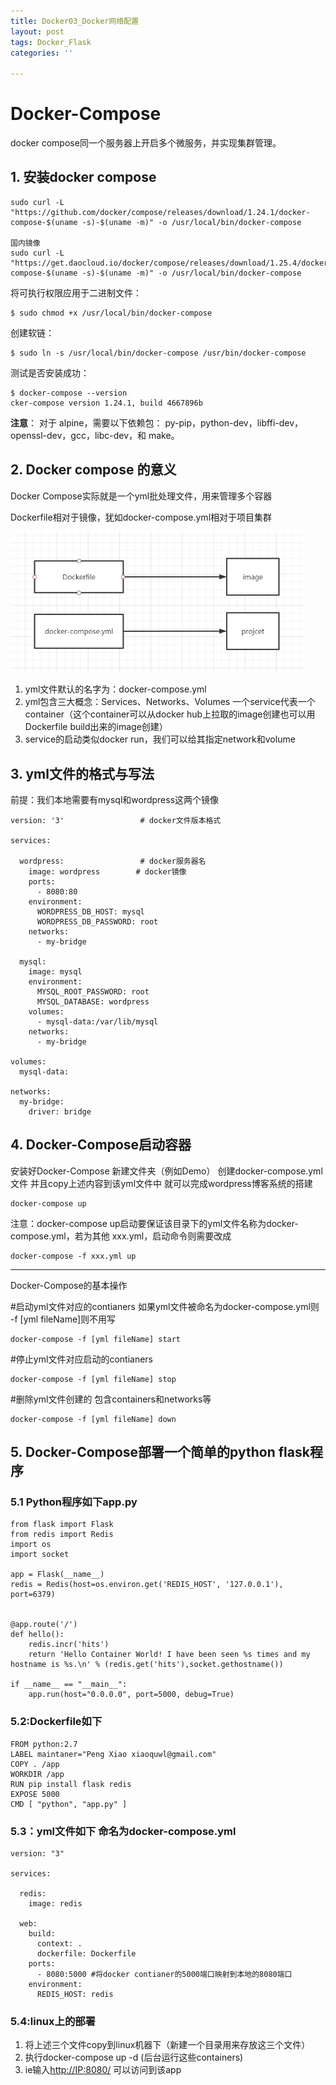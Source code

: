 ```yaml
---
title: Docker03_Docker网络配置
layout: post
tags: Docker_Flask
categories: ''

---
```

# Docker-Compose

docker compose同一个服务器上开启多个微服务，并实现集群管理。

## 1. 安装docker compose

```linux
sudo curl -L "https://github.com/docker/compose/releases/download/1.24.1/docker-compose-$(uname -s)-$(uname -m)" -o /usr/local/bin/docker-compose

国内镜像
sudo curl -L "https://get.daocloud.io/docker/compose/releases/download/1.25.4/docker-compose-$(uname -s)-$(uname -m)" -o /usr/local/bin/docker-compose

```

将可执行权限应用于二进制文件：

```
$ sudo chmod +x /usr/local/bin/docker-compose
```

创建软链：

```
$ sudo ln -s /usr/local/bin/docker-compose /usr/bin/docker-compose
```

测试是否安装成功：

```
$ docker-compose --version
cker-compose version 1.24.1, build 4667896b
```

**注意**： 对于 alpine，需要以下依赖包： py-pip，python-dev，libffi-dev，openssl-dev，gcc，libc-dev，和 make。

## 2. Docker compose 的意义

Docker Compose实际就是一个yml批处理文件，用来管理多个容器

Dockerfile相对于镜像，犹如docker-compose.yml相对于项目集群

<img src="images\image-20200711084748151.png" alt="image-20200711084748151" style="zoom: 67%;" />

1. yml文件默认的名字为：docker-compose.yml
2. yml包含三大概念：Services、Networks、Volumes
   一个service代表一个container（这个container可以从docker hub上拉取的image创建也可以用Dockerfile build出来的image创建）
3. service的启动类似docker run，我们可以给其指定network和volume
   

## 3. yml文件的格式与写法

前提：我们本地需要有mysql和wordpress这两个镜像

```
version: '3'                 # docker文件版本格式

services:

  wordpress:                 # docker服务器名
    image: wordpress		# docker镜像
    ports:
      - 8080:80
    environment:
      WORDPRESS_DB_HOST: mysql
      WORDPRESS_DB_PASSWORD: root
    networks:
      - my-bridge

  mysql:
    image: mysql
    environment:
      MYSQL_ROOT_PASSWORD: root
      MYSQL_DATABASE: wordpress
    volumes:
      - mysql-data:/var/lib/mysql
    networks:
      - my-bridge

volumes:
  mysql-data:

networks:
  my-bridge:
    driver: bridge

```

## 4. Docker-Compose启动容器

安装好Docker-Compose
新建文件夹（例如Demo）
创建docker-compose.yml文件 并且copy上述内容到该yml文件中 就可以完成wordpress博客系统的搭建

```
docker-compose up
```

注意：docker-compose up启动要保证该目录下的yml文件名称为docker-compose.yml，若为其他 xxx.yml，启动命令则需要改成

    docker-compose -f xxx.yml up
---

Docker-Compose的基本操作

#启动yml文件对应的contianers 如果yml文件被命名为docker-compose.yml则 -f [yml fileName]则不用写

```
docker-compose -f [yml fileName] start 
```

#停止yml文件对应启动的contianers

```
docker-compose -f [yml fileName] stop
```

#删除yml文件创建的 包含containers和networks等

```
docker-compose -f [yml fileName] down
```



## 5. Docker-Compose部署一个简单的python flask程序

### 5.1 Python程序如下app.py

```
from flask import Flask
from redis import Redis
import os
import socket

app = Flask(__name__)
redis = Redis(host=os.environ.get('REDIS_HOST', '127.0.0.1'), port=6379)


@app.route('/')
def hello():
    redis.incr('hits')
    return 'Hello Container World! I have been seen %s times and my hostname is %s.\n' % (redis.get('hits'),socket.gethostname())

if __name__ == "__main__":
    app.run(host="0.0.0.0", port=5000, debug=True)
```

### 5.2:Dockerfile如下

```
FROM python:2.7
LABEL maintaner="Peng Xiao xiaoquwl@gmail.com"
COPY . /app
WORKDIR /app
RUN pip install flask redis
EXPOSE 5000
CMD [ "python", "app.py" ]
```

### 5.3：yml文件如下 命名为docker-compose.yml

```
version: "3"

services:

  redis:
    image: redis

  web:
    build:
      context: .
      dockerfile: Dockerfile
    ports:
      - 8080:5000 #将docker contianer的5000端口映射到本地的8080端口
    environment:
      REDIS_HOST: redis
```

### 5.4:linux上的部署

1. 将上述三个文件copy到linux机器下（新建一个目录用来存放这三个文件）
2. 执行docker-compose up -d (后台运行这些containers)
3. ie输入[http://IP:8080/](http://114.115.209.142:8080/) 可以访问到该app